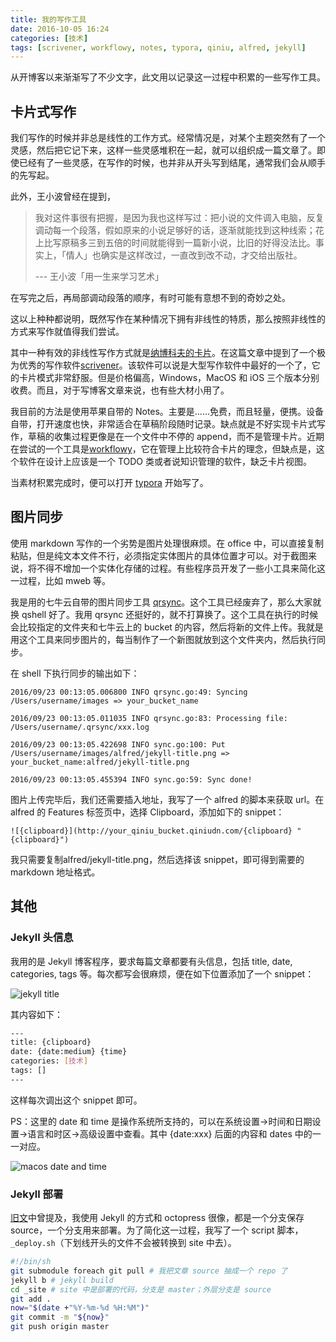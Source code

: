 ```yaml
---
title: 我的写作工具
date: 2016-10-05 16:24
categories: [技术]
tags: [scrivener, workflowy, notes, typora, qiniu, alfred, jekyll]
---
```


从开博客以来渐渐写了不少文字，此文用以记录这一过程中积累的一些写作工具。

## 卡片式写作

我们写作的时候并非总是线性的工作方式。经常情况是，对某个主题突然有了一个灵感，然后把它记下来，这样一些灵感堆积在一起，就可以组织成一篇文章了。即使已经有了一些灵感，在写作的时候，也并非从开头写到结尾，通常我们会从顺手的先写起。

此外，王小波曾经在提到，

> 我对这件事很有把握，是因为我也这样写过：把小说的文件调入电脑，反复调动每一个段落，假如原来的小说足够好的话，逐渐就能找到这种线索；花上比写原稿多三到五倍的时间就能得到一篇新小说，比旧的好得没法比。事实上，「情人」也确实是这样改过，一直改到改不动，才交给出版社。
>
> --- 王小波「用一生来学习艺术」

在写完之后，再局部调动段落的顺序，有时可能有意想不到的奇妙之处。

这以上种种都说明，既然写作在某种情况下拥有非线性的特质，那么按照非线性的方式来写作就值得我们尝试。

其中一种有效的非线性写作方式就是[纳博科夫的卡片](http://www.yangzhiping.com/psy/nabokov.html)。在这篇文章中提到了一个极为优秀的写作软件[scrivener](https://www.literatureandlatte.com/scrivener.php)。该软件可以说是大型写作软件中最好的一个了，它的卡片模式非常舒服。但是价格偏高，Windows，MacOS 和 iOS 三个版本分别收费。而且，对于写博客文章来说，也有些大材小用了。

我目前的方法是使用苹果自带的 Notes。主要是……免费，而且轻量，便携。设备自带，打开速度也快，非常适合在草稿阶段随时记录。缺点就是不好实现卡片式写作，草稿的收集过程更像是在一个文件中不停的 append，而不是管理卡片。近期在尝试的一个工具是[workflowy](https://workflowy.com/)，它在管理上比较符合卡片的理念，但缺点是，这个软件在设计上应该是一个 TODO 类或者说知识管理的软件，缺乏卡片视图。

当素材积累完成时，便可以打开 [typora](https://www.typora.io/) 开始写了。

## 图片同步

使用 markdown 写作的一个劣势是图片处理很麻烦。在 office 中，可以直接复制粘贴，但是纯文本文件不行，必须指定实体图片的具体位置才可以。对于截图来说，将不得不增加一个实体化存储的过程。有些程序员开发了一些小工具来简化这一过程，比如 mweb 等。

我是用的七牛云自带的图片同步工具 [qrsync](http://o9gnz92z5.bkt.clouddn.com/code/v6/tool/qrsync.html)。这个工具已经废弃了，那么大家就换 qshell 好了。我用 qrsync 还挺好的，就不打算换了。这个工具在执行的时候会比较指定的文件夹和七牛云上的 bucket 的内容，然后将新的文件上传。我就是用这个工具来同步图片的，每当制作了一个新图就放到这个文件夹内，然后执行同步。

在 shell 下执行同步的输出如下：

```shell
2016/09/23 00:13:05.006800 INFO qrsync.go:49: Syncing /Users/username/images => your_bucket_name

2016/09/23 00:13:05.011035 INFO qrsync.go:83: Processing file: /Users/username/.qrsync/xxx.log

2016/09/23 00:13:05.422698 INFO sync.go:100: Put /Users/username/images/alfred/jekyll-title.png => your_bucket_name:alfred/jekyll-title.png

2016/09/23 00:13:05.455394 INFO sync.go:59: Sync done!
```

图片上传完毕后，我们还需要插入地址，我写了一个 alfred 的脚本来获取 url。在 alfred 的 Features 标签页中，选择 Clipboard，添加如下的 snippet：

```shell
![{clipboard}](http://your_qiniu_bucket.qiniudn.com/{clipboard} "{clipboard}")
```
我只需要复制alfred/jekyll-title.png，然后选择该 snippet，即可得到需要的 markdown 地址格式。

## 其他

### Jekyll 头信息

我用的是 Jekyll 博客程序，要求每篇文章都要有头信息，包括 title, date, categories, tags 等。每次都写会很麻烦，便在如下位置添加了一个 snippet：

![jekyll title](http://wulfric.qiniudn.com/alfred/jekyll-title.png-watermark "jekyll title")

其内容如下：

```bash
---
title: {clipboard}
date: {date:medium} {time}
categories: [技术]
tags: []
---
```
这样每次调出这个 snippet 即可。

PS：这里的 date 和 time 是操作系统所支持的，可以在系统设置->时间和日期设置->语言和时区->高级设置中查看。其中 {date:xxx} 后面的内容和 dates 中的一一对应。

![macos date and time](http://wulfric.qiniudn.com/macos/macos-date-time.png-watermark "macos date and time")

### Jekyll 部署

[旧文](/2014/09/jekyll-plugs/)中曾提及，我使用 Jekyll 的方式和 octopress 很像，都是一个分支保存 source，一个分支用来部署。为了简化这一过程，我写了一个 script 脚本，`_deploy.sh`（下划线开头的文件不会被转换到 site 中去）。

```bash
#!/bin/sh
git submodule foreach git pull # 我把文章 source 抽成一个 repo 了
jekyll b # jekyll build
cd _site # site 中是部署的代码，分支是 master；外层分支是 source
git add .
now="$(date +"%Y-%m-%d %H:%M")"
git commit -m "${now}"
git push origin master
```



